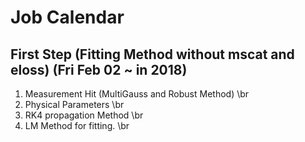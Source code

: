 # Job Calendar
## First Step (Fitting Method without mscat and eloss) (Fri Feb 02 ~ in 2018)
1. Measurement Hit (MultiGauss and Robust Method) \br
2. Physical Parameters \br
2. RK4 propagation Method \br
3. LM Method for fitting. \br
